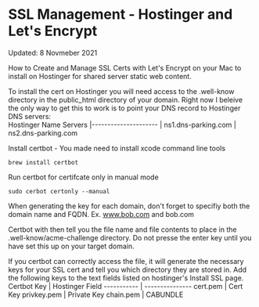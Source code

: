 # SSL Management - Hostinger and Let's Encrypt

Updated: 8 Novmeber 2021

How to Create and Manage SSL Certs with Let's Encrypt on your Mac to install on Hostinger for shared server static web content.

To install the cert on Hostinger you will need access to the .well-know directory in the public_html directory of your domain.  Right now I beleive the only way to get this to work is to point your DNS record to Hostinger DNS servers:  
Hostinger Name Servers
|---------------------
| ns1.dns-parking.com
| ns2.dns-parking.com

Install certbot - You made need to install xcode command line tools
```
brew install certbot
```


Run certbot for certifcate only in manual mode
```
sudo cerbot certonly --manual
```
When generating the key for each domain, don't forget to specifiy both the domain name and FQDN.  Ex. www.bob.com and bob.com

Certbot with then tell you the file name and file contents to place in the .well-know/acme-challenge directory.  Do not presse the enter key until you have set this up on your target domain.  

If you certbot can correctly access the file, it will generate the necessary keys for your SSL cert and tell you which directory they are stored in.  Add the following keys to the text fields listed on hostinger's Install SSL page.
Certbot Key | Hostinger Field
----------- | ---------------
cert.pem | Cert Key
privkey.pem | Private Key
chain.pem | CABUNDLE
